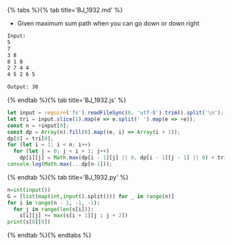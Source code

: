 {% tabs %}{% tab title='BJ_1932.md' %}

* Given maximum sum path when you can go down or down right

```txt
Input:
5
7
3 8
8 1 0
2 7 4 4
4 5 2 6 5

Output: 30
```

{% endtab %}{% tab title='BJ_1932.js' %}

```js
let input = require('fs').readFileSync(0, 'utf-8').trim().split('\n');
let tri = input.slice(1).map(e => e.split(' ').map(e => +e));
const n = +input[0];
const dp = Array(n).fill(0).map((e, i) => Array(i + 1));
dp[0] = tri[0];
for (let i = 1; i < n; i++)
  for (let j = 0; j < i + 1; j++)
    dp[i][j] = Math.max(dp[i - 1][j] || 0, dp[i - 1][j - 1] || 0) + tri[i][j]
console.log(Math.max(...dp[n-1]));
```

{% endtab %}{% tab title='BJ_1932.py' %}

```py
n=int(input())
G = [list(map(int,input().split())) for _ in range(n)]
for i in range(n - 2, -1, -1):
  for j in range(len(s[i])):
    s[i][j] += max(s[i + 1][j : j + 2])
print(s[0][0])
```

{% endtab %}{% endtabs %}
